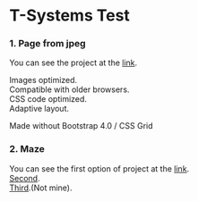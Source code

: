 
# T-Systems Test

<h3>1. Page from jpeg</h3>
You can see the project at the <a href="https://owiii.github.io/T-Systems-Test/1.%20Page%20from%20jpeg/index.html">link</a>.
<p></p>
Images optimized.</br>
Compatible with older browsers.</br>
CSS code optimized.</br>
Adaptive layout.</br>
<p></p>
Made without Bootstrap 4.0 / CSS Grid

<h3>2. Maze</h3>
You can see the first option of project at the <a href="https://owiii.github.io/T-Systems-Test/2.%20Maze/2.1/index.html">link</a>.</br>
<a href="https://owiii.github.io/T-Systems-Test/2.%20Maze/2.2/index.html">Second</a>.</br>
<a href="https://owiii.github.io/T-Systems-Test/2.%20Maze/2.3/index.html">Third</a>.(Not mine).
<p></p>


